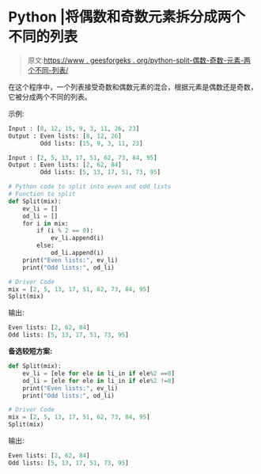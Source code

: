 # Python |将偶数和奇数元素拆分成两个不同的列表

> 原文:[https://www . geesforgeks . org/python-split-偶数-奇数-元素-两个不同-列表/](https://www.geeksforgeeks.org/python-split-even-odd-elements-two-different-lists/)

在这个程序中，一个列表接受奇数和偶数元素的混合，根据元素是偶数还是奇数，它被分成两个不同的列表。

示例:

```py
Input : [8, 12, 15, 9, 3, 11, 26, 23]
Output : Even lists: [8, 12, 26]
         Odd lists: [15, 9, 3, 11, 23]

Input : [2, 5, 13, 17, 51, 62, 73, 84, 95]
Output : Even lists: [2, 62, 84]
         Odd lists: [5, 13, 17, 51, 73, 95]

```

```py
# Python code to split into even and odd lists
# Function to split
def Split(mix):
    ev_li = []
    od_li = []
    for i in mix:
        if (i % 2 == 0):
            ev_li.append(i)
        else:
            od_li.append(i)
    print("Even lists:", ev_li)
    print("Odd lists:", od_li)

# Driver Code
mix = [2, 5, 13, 17, 51, 62, 73, 84, 95]
Split(mix)
```

输出:

```py
Even lists: [2, 62, 84]
Odd lists: [5, 13, 17, 51, 73, 95]

```

 **备选较短方案:**

```py
def Split(mix):
    ev_li = [ele for ele in li_in if ele%2 ==0]
    od_li = [ele for ele in li_in if ele%2 !=0]
    print("Even lists:", ev_li)
    print("Odd lists:", od_li)

# Driver Code
mix = [2, 5, 13, 17, 51, 62, 73, 84, 95]
Split(mix)
```

输出:

```py
Even lists: [2, 62, 84]
Odd lists: [5, 13, 17, 51, 73, 95]

```